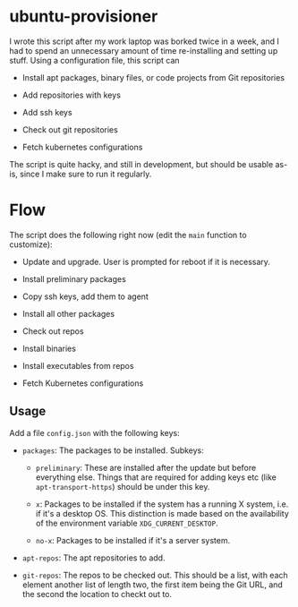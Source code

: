 # ubuntu-provisioner

I wrote this script after my work laptop was borked twice in a week, and I had
to spend an unnecessary amount of time re-installing and setting up stuff. Using
a configuration file, this script can

- Install apt packages, binary files, or code projects from Git repositories

- Add repositories with keys

- Add ssh keys

- Check out git repositories

- Fetch kubernetes configurations

The script is quite hacky, and still in development, but should be usable as-is,
since I make sure to run it regularly.

# Flow

The script does the following right now (edit the `main` function to customize):

- Update and upgrade. User is prompted for reboot if it is necessary.

- Install preliminary packages

- Copy ssh keys, add them to agent

- Install all other packages

- Check out repos

- Install binaries

- Install executables from repos

- Fetch Kubernetes configurations


## Usage

Add a file `config.json` with the following keys:

- `packages`: The packages to be installed. Subkeys:

    + `preliminary`: These are installed after the update but before everything
      else. Things that are required for adding keys etc (like
      `apt-transport-https`) should be under this key.

    + `x`: Packages to be installed if the system has a running X system, i.e.
      if it's a desktop OS. This distinction is made based on the availability
      of the environment variable `XDG_CURRENT_DESKTOP`.

    + `no-x`: Packages to be installed if it's a server system.

- `apt-repos`: The apt repositories to add.

- `git-repos`: The repos to be checked out. This should be a list, with each
  element another list of length two, the first item being the Git URL, and the
  second the location to checkt out to.